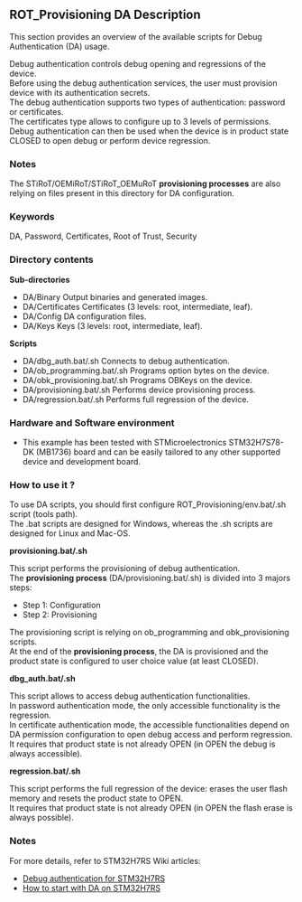 ## <b>ROT_Provisioning DA Description</b>

This section provides an overview of the available scripts for Debug Authentication (DA) usage.

Debug authentication controls debug opening and regressions of the device.<br>
Before using the debug authentication services, the user must provision device with its authentication
secrets.<br>
The debug authentication supports two types of authentication: password or certificates.<br>
The certificates type allows to configure up to 3 levels of permissions.<br>
Debug authentication can then be used when the device is in product state CLOSED to
open debug or perform device regression.

### <b>Notes</b>

The STiRoT/OEMiRoT/STiRoT_OEMuRoT **provisioning processes** are also relying on files present in
this directory for DA configuration.

### <b>Keywords</b>

DA, Password, Certificates, Root of Trust, Security

### <b>Directory contents</b>

<b>Sub-directories</b>

- DA/Binary                             Output binaries and generated images.
- DA/Certificates                       Certificates (3 levels: root, intermediate, leaf).
- DA/Config                             DA configuration files.
- DA/Keys                               Keys (3 levels: root, intermediate, leaf).

<b>Scripts</b>

- DA/dbg_auth.bat/.sh                   Connects to debug authentication.
- DA/ob_programming.bat/.sh             Programs option bytes on the device.
- DA/obk_provisioning.bat/.sh           Programs OBKeys on the device.
- DA/provisioning.bat/.sh               Performs device provisioning process.
- DA/regression.bat/.sh                 Performs full regression of the device.

### <b>Hardware and Software environment</b>

- This example has been tested with STMicroelectronics STM32H7S78-DK (MB1736)
  board and can be easily tailored to any other supported device and development board.

### <b>How to use it ?</b>

To use DA scripts, you should first configure ROT_Provisioning/env.bat/.sh script (tools path).<br>
The .bat scripts are designed for Windows, whereas the .sh scripts are designed for Linux and Mac-OS.

<b>provisioning.bat/.sh</b>

This script performs the provisioning of debug authentication.<br>
The **provisioning process** (DA/provisioning.bat/.sh) is divided into 3 majors steps:

- Step 1: Configuration
- Step 2: Provisioning

The provisioning script is relying on ob_programming and obk_provisioning scripts.<br>
At the end of the **provisioning process**, the DA is provisioned and the product state is
configured to user choice value (at least CLOSED).

<b>dbg_auth.bat/.sh</b>

This script allows to access debug authentication functionalities.<br>
In password authentication mode, the only accessible functionality is the regression.<br>
In certificate authentication mode, the accessible functionalities depend on DA permission configuration
to open debug access and perform regression.<br>
It requires that product state is not already OPEN (in OPEN the debug is always accessible).

<b>regression.bat/.sh</b>

This script performs the full regression of the device: erases the user flash memory and resets
the product state to OPEN.<br>
It requires that product state is not already OPEN (in OPEN the flash erase is always possible).

### <b>Notes</b>

For more details, refer to STM32H7RS Wiki articles:

  - [Debug authentication for STM32H7RS](https://wiki.st.com/stm32mcu/wiki/Security:Debug_Authentication_for_STM32H7RS)
  - [How to start with DA on STM32H7RS](https://wiki.st.com/stm32mcu/wiki/Security:How_to_start_with_DA_access_on_STM32H7RS)
